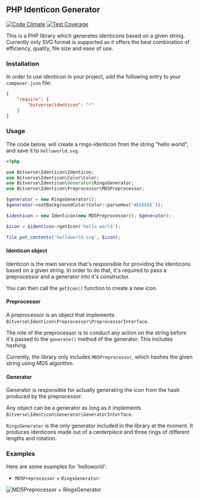 ## PHP Identicon Generator

[![Code Climate](https://codeclimate.com/github/bitverseio/identicon/badges/gpa.svg)](https://codeclimate.com/github/bitverseio/identicon) [![Test Coverage](https://codeclimate.com/github/bitverseio/identicon/badges/coverage.svg)](https://codeclimate.com/github/bitverseio/identicon/coverage)

This is a PHP library which generates identicons based on a given string.
Currently only SVG format is supported as it offers the best combination of efficiency, quality, file size and ease of use.

### Installation

In order to use identicon in your project, add the following entry to your ```composer.json``` file:

```json
{
    "require": {
        "bitverse/identicon": "*"
    }
}
```

### Usage

The code below, will create a rings-identicon from the string "hello world", and save it to ```helloworld.svg```.

```php
<?php

use Bitverse\Identicon\Identicon;
use Bitverse\Identicon\Color\Color;
use Bitverse\Identicon\Generator\RingsGenerator;
use Bitverse\Identicon\Preprocessor\MD5Preprocessor;

$generator = new RingsGenerator();
$generator->setBackgroundColor(Color::parseHex('#EEEEEE'));

$identicon = new Identicon(new MD5Preprocessor(), $generator);

$icon = $identicon->getIcon('hello world');

file_put_contents('helloworld.svg', $icon);
```

#### Identicon object

Identicon is the main service that's responsible for providing the identicons based on a given string. In order to do that, it's required to pass a preprocessor and a generator into it's constructor.

You can then call the ```getIcon()``` function to create a new icon.

#### Preprocessor

A preprocessor is an object that implements ```Bitverse\Identicon\Preprocessor\PreprocessorInterface```.

The role of the preprocessor is to conduct any action on the string before it's passed to the ```generate()``` method of the generator. This includes hashing.

Currently, the library only includes ```MD5Preprocessor```, which hashes the given string using MD5 algorithm.

#### Generator

Generator is responsible for actually generating the icon from the hash produced by the preprocessor.

Any object can be a generator as long as it implements ```Bitverse\Identicon\Generator\GeneratorInterface```.

```RingsGenerator``` is the only generator included in the library at the moment. It produces identicons made out of a centerpiece and three rings of different lengths and rotation.

### Examples

Here are some examples for 'helloworld':

- ```MD5Preprocessor``` + ```RingsGenerator```:

![MD5Preprocessor + RingsGenerator](https://cdn.rawgit.com/bitverseio/identicon/master/docs/icons/md5_rings.svg)
